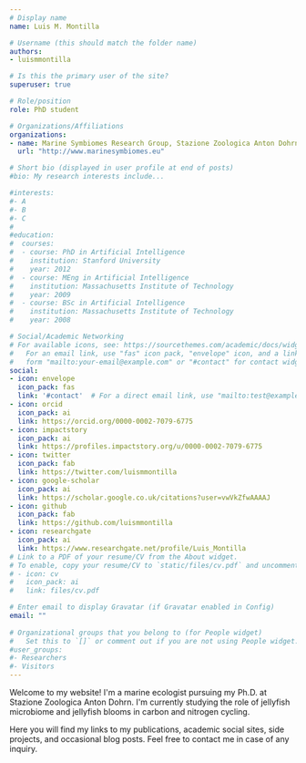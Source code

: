 ```yaml
---
# Display name
name: Luis M. Montilla

# Username (this should match the folder name)
authors:
- luismmontilla

# Is this the primary user of the site?
superuser: true

# Role/position
role: PhD student

# Organizations/Affiliations
organizations:
- name: Marine Symbiomes Research Group, Stazione Zoologica Anton Dohrn
  url: "http://www.marinesymbiomes.eu"

# Short bio (displayed in user profile at end of posts)
#bio: My research interests include...

#interests:
#- A
#- B
#- C
#
#education:
#  courses:
#  - course: PhD in Artificial Intelligence
#    institution: Stanford University
#    year: 2012
#  - course: MEng in Artificial Intelligence
#    institution: Massachusetts Institute of Technology
#    year: 2009
#  - course: BSc in Artificial Intelligence
#    institution: Massachusetts Institute of Technology
#    year: 2008

# Social/Academic Networking
# For available icons, see: https://sourcethemes.com/academic/docs/widgets/#icons
#   For an email link, use "fas" icon pack, "envelope" icon, and a link in the
#   form "mailto:your-email@example.com" or "#contact" for contact widget.
social:
- icon: envelope
  icon_pack: fas
  link: '#contact'  # For a direct email link, use "mailto:test@example.org".
- icon: orcid
  icon_pack: ai
  link: https://orcid.org/0000-0002-7079-6775
- icon: impactstory
  icon_pack: ai
  link: https://profiles.impactstory.org/u/0000-0002-7079-6775
- icon: twitter
  icon_pack: fab
  link: https://twitter.com/luismmontilla
- icon: google-scholar
  icon_pack: ai
  link: https://scholar.google.co.uk/citations?user=vwVkZfwAAAAJ
- icon: github
  icon_pack: fab
  link: https://github.com/luismmontilla
- icon: researchgate
  icon_pack: ai
  link: https://www.researchgate.net/profile/Luis_Montilla
# Link to a PDF of your resume/CV from the About widget.
# To enable, copy your resume/CV to `static/files/cv.pdf` and uncomment the lines below.  
# - icon: cv
#   icon_pack: ai
#   link: files/cv.pdf

# Enter email to display Gravatar (if Gravatar enabled in Config)
email: ""
  
# Organizational groups that you belong to (for People widget)
#   Set this to `[]` or comment out if you are not using People widget.  
#user_groups:
#- Researchers
#- Visitors
---
```


Welcome to my website! I'm a marine ecologist pursuing my Ph.D. at Stazione Zoologica Anton Dohrn. I'm currently studying the role of jellyfish microbiome and jellyfish blooms in carbon and nitrogen cycling.

Here you will find my links to my publications, academic social sites, side projects, and occasional blog posts. Feel free to contact me in case of any inquiry.
